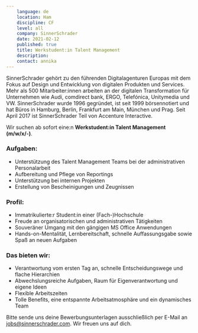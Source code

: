 ```yaml
---
    language: de
    location: Ham
    discipline: CF
    level: all
    company: SinnerSchrader
    date: 2021-02-12
    published: true
    title: Werkstudent:in Talent Management 
    description: 
    contact: annika
---
```


SinnerSchrader gehört zu den führenden Digitalagenturen Europas mit dem Fokus auf Design und Entwicklung von digitalen Produkten und Services. Mehr als 500 Mitarbeiter:innen arbeiten an der digitalen Transformation für Unternehmen wie Audi, comdirect bank, ERGO, Telefónica, Unitymedia und VW. SinnerSchrader wurde 1996 gegründet, ist seit 1999 börsennotiert und hat Büros in Hamburg, Berlin, Frankfurt am Main, München und Prag. Seit April 2017 ist SinnerSchrader Teil von Accenture Interactive.

Wir suchen ab sofort eine:n **Werkstudent:in Talent Management (m/w/x/-)**.

### Aufgaben:

- Unterstützung des Talent Management Teams bei der administrativen Personalarbeit
- Aufbereitung und Pflege von Reportings
- Unterstützung bei internen Projekten
- Erstellung von Bescheinigungen und Zeugnissen

### Profil:

- Immatrikulierte:r Student:in einer (Fach-)Hochschule
- Freude an organisatorischen und ad­mi­nis­trativen Tätigkeiten
- Souveräner Umgang mit den gängigen MS Office Anwendungen
- Hands-on-Mentalität, Lernbereitschaft, schnelle Auffassungsgabe sowie Spaß an neuen Aufgaben

### Das bieten wir:

- Verantwortung vom ersten Tag an, schnelle Entscheidungswege und flache Hierarchien
- Abwechslungsreiche Aufgaben, Raum für Eigenverantwortung und eigene Ideen
- Flexible Arbeitszeiten
- Tolle Benefits, eine entspannte Arbeitsatmosphäre und ein dynamisches Team

Bitte sende uns deine Bewerbungsunterlagen ausschließlich per E-Mail an <jobs@sinnerschrader.com>. Wir freuen uns auf dich. 
